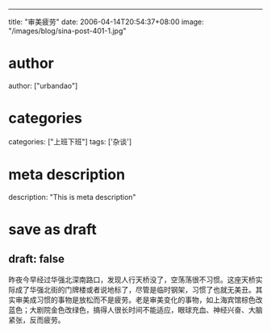 
---
title: "审美疲劳"
date: 2006-04-14T20:54:37+08:00
image: "/images/blog/sina-post-401-1.jpg"
# author
author: ["urbandao"]
# categories
categories: ["上班下班"]
tags: ['杂谈']
# meta description
description: "This is meta description"
# save as draft
draft: false
---

昨夜今早经过华强北深南路口，发现人行天桥没了，空荡荡很不习惯。这座天桥实际成了华强北街的门牌楼或者说地标了，尽管是临时钢架，习惯了也就无美丑。其实审美成习惯的事物是放松而不是疲劳。老是审美变化的事物，如上海宾馆棕色改蓝色；大剧院金色改绿色，搞得人很长时间不能适应，眼球充血、神经兴奋、大脑紧张，反而疲劳。
